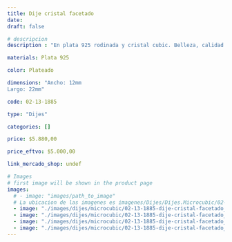 ```yaml
---
title: Dije cristal facetado
date: 
draft: false

# descripcion
description : "En plata 925 rodinada y cristal cubic. Belleza, calidad y delicadeza."

materials: Plata 925

color: Plateado

dimensions: "Ancho: 12mm 
Largo: 22mm"

code: 02-13-1885

type: "Dijes"

categories: []

price: $5.880,00

price_eftvo: $5.000,00

link_mercado_shop: undef

# Images
# first image will be shown in the product page
images:
  # - image: "images/path_to_image"
  # La ubicacion de las imagenes es imagenes/Dijes/Dijes.Microcubic/02-13-1885-dije-cristal-facetado
  - image: "./images/dijes/microcubic/02-13-1885-dije-cristal-facetado_a.jpg"
  - image: "./images/dijes/microcubic/02-13-1885-dije-cristal-facetado_b.jpg"
  - image: "./images/dijes/microcubic/02-13-1885-dije-cristal-facetado_c.jpg"
  - image: "./images/dijes/microcubic/02-13-1885-dije-cristal-facetado_d.jpg"
---
```

